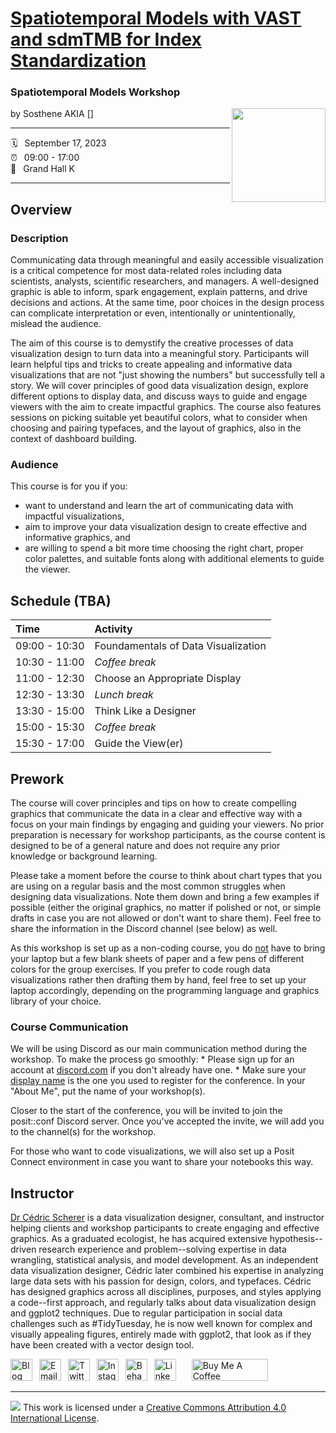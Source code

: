 # [Spatiotemporal Models with VAST and sdmTMB for Index Standardization](spatiotemporalmodels-workshop-abft.netlify.app/)

### Spatiotemporal Models Workshop

by Sosthene AKIA [<img src="https://github.com/SostheneA/ST_Workshop/main/images/logo1.jpg" align="right" width="150"/>]

------------------------------------------------------------------------

:spiral_calendar:  September 17, 2023\
:alarm_clock:  09:00 - 17:00\
:hotel:  Grand Hall K

------------------------------------------------------------------------

## Overview

### Description

Communicating data through meaningful and easily accessible visualization is a critical competence for most data-related roles including data scientists, analysts, scientific researchers, and managers. A well-designed graphic is able to inform, spark engagement, explain patterns, and drive decisions and actions. At the same time, poor choices in the design process can complicate interpretation or even, intentionally or unintentionally, mislead the audience.

The aim of this course is to demystify the creative processes of data visualization design to turn data into a meaningful story. Participants will learn helpful tips and tricks to create appealing and informative data visualizations that are not "just showing the numbers" but successfully tell a story. We will cover principles of good data visualization design, explore different options to display data, and discuss ways to guide and engage viewers with the aim to create impactful graphics. The course also features sessions on picking suitable yet beautiful colors, what to consider when choosing and pairing typefaces, and the layout of graphics, also in the context of dashboard building.

### Audience

This course is for you if you:

-   want to understand and learn the art of communicating data with impactful visualizations,
-   aim to improve your data visualization design to create effective and informative graphics, and
-   are willing to spend a bit more time choosing the right chart, proper color palettes, and suitable fonts along with additional elements to guide the viewer.

## Schedule (TBA)

| Time          | Activity                            |
|:--------------|:------------------------------------|
| 09:00 - 10:30 | Foundamentals of Data Visualization |
| 10:30 - 11:00 | *Coffee break*                      |
| 11:00 - 12:30 | Choose an Appropriate Display       |
| 12:30 - 13:30 | *Lunch break*                       |
| 13:30 - 15:00 | Think Like a Designer               |
| 15:00 - 15:30 | *Coffee break*                      |
| 15:30 - 17:00 | Guide the View(er)                  |

## Prework

The course will cover principles and tips on how to create compelling graphics that communicate the data in a clear and effective way with a focus on your main findings by engaging and guiding your viewers. No prior preparation is necessary for workshop participants, as the course content is designed to be of a general nature and does not require any prior knowledge or background learning.

Please take a moment before the course to think about chart types that you are using on a regular basis and the most common struggles when designing data visualizations. Note them down and bring a few examples if possible (either the original graphics, no matter if polished or not, or simple drafts in case you are not allowed or don't want to share them). Feel free to share the information in the Discord channel (see below) as well.

As this workshop is set up as a non-coding course, you do <u>not</u> have to bring your laptop but a few blank sheets of paper and a few pens of different colors for the group exercises. If you prefer to code rough data visualizations rather then drafting them by hand, feel free to set up your laptop accordingly, depending on the programming language and graphics library of your choice.

### Course Communication

We will be using Discord as our main communication method during the workshop. To make the process go smoothly: \* Please sign up for an account at [discord.com](https://discord.com) if you don't already have one. \* Make sure your [display name](https://support.discord.com/hc/en-us/articles/12620128861463-New-Usernames-Display-Names#h_01GXPQABMYGEHGPRJJXJMPHF5C) is the one you used to register for the conference. In your "About Me", put the name of your workshop(s).

Closer to the start of the conference, you will be invited to join the posit::conf Discord server. Once you've accepted the invite, we will add you to the channel(s) for the workshop.

For those who want to code visualizations, we will also set up a Posit Connect environment in case you want to share your notebooks this way.

## Instructor

[Dr Cédric Scherer](https://cedricscherer.com) is a data visualization designer, consultant, and instructor helping clients and workshop participants to create engaging and effective graphics. As a graduated ecologist, he has acquired extensive hypothesis--driven research experience and problem--solving expertise in data wrangling, statistical analysis, and model development. As an independent data visualization designer, Cédric later combined his expertise in analyzing large data sets with his passion for design, colors, and typefaces. Cédric has designed graphics across all disciplines, purposes, and styles applying a code--first approach, and regularly talks about data visualization design and ggplot2 techniques. Due to regular participation in social data challenges such as #TidyTuesday, he is now well known for complex and visually appealing figures, entirely made with ggplot2, that look as if they have been created with a vector design tool.

<a href="https://www.cedricscherer.com"><img src="https://assets.dryicons.com/uploads/icon/svg/4926/home.svg" alt="Blog" border="0" width="35" height="35"/></a>  <a href="mailto:hello@cedricscherer.com"><img src="https://assets.dryicons.com/uploads/icon/svg/8009/02dc3a5c-6504-4347-85fb-3f510cfecc45.svg" alt="Email" border="0" width="35" height="35"/></a>  <a href="https://twitter.com/CedScherer"><img src="https://assets.dryicons.com/uploads/icon/svg/8385/c23f7ffc-ca8d-4246-8978-ce9f6d5bcc99.svg" alt="Twitter" border="0" width="35" height="35"/></a>  <a href="https://www.instagram.com/cedscherer/"><img src="https://assets.dryicons.com/uploads/icon/svg/8330/62263227-bb78-4b42-a9a9-e222e0cc7b97.svg" alt="Instagram" border="0" width="35" height="35"/></a>  <a href="https://www.behance.net/cedscherer"><img src="https://assets.dryicons.com/uploads/icon/svg/8264/04073ce3-5b98-4f32-88d3-82b2ef828066.svg" alt="Behance" border="0" width="35" height="35"/></a>  <a href="https://www.linkedin.com/in/cedscherer/"><img src="https://assets.dryicons.com/uploads/icon/svg/8337/a347cd89-1662-4421-be90-58e5e8004eae.svg" alt="LinkedIn" border="0" width="35" height="35"/></a>   <a href="https://www.buymeacoffee.com/z3tt" target="_blank"><img src="https://www.buymeacoffee.com/assets/img/guidelines/download-assets-sm-1.svg" alt="Buy Me A Coffee" style="height: 35px !important;width: 122px !important;"/></a>

------------------------------------------------------------------------

![](https://i.creativecommons.org/l/by/4.0/88x31.png) This work is licensed under a [Creative Commons Attribution 4.0 International License](https://creativecommons.org/licenses/by/4.0/).
